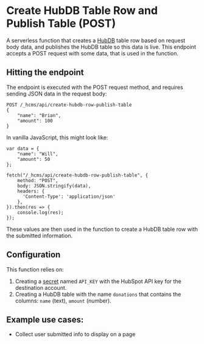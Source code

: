 # Create HubDB Table Row and Publish Table (POST)

A serverless function that creates a [HubDB](https://developers.hubspot.com/docs/cms/features/hubdb) table row based on request body data, and publishes the HubDB table so this data is live. This endpoint accepts a POST request with some data, that is used in the function.

## Hitting the endpoint

The endpoint is executed with the POST request method, and requires sending JSON data in the request body:

```
POST /_hcms/api/create-hubdb-row-publish-table
{
    "name": "Brian",
    "amount": 100
}
```

In vanilla JavaScript, this might look like:

```
var data = {
    "name": "Will",
    "amount": 50
};

fetch("/_hcms/api/create-hubdb-row-publish-table", {
    method: "POST",
    body: JSON.stringify(data),
    headers: {
      'Content-Type': 'application/json'
    },
}).then(res => {
    console.log(res);
});
```

These values are then used in the function to create a HubDB table row with the submitted information.

## Configuration

This function relies on:

1. Creating a [secret](https://developers.hubspot.com/docs/cms/features/serverless-functions#secrets) named `API_KEY` with the HubSpot API key for the destination account.
2. Creating a HubDB table with the name `donations` that contains the columns: `name` (text), `amount` (number).

## Example use cases:

- Collect user submitted info to display on a page
